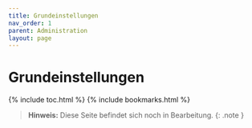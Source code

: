 ```yaml
---
title: Grundeinstellungen
nav_order: 1
parent: Administration
layout: page
---
```


# Grundeinstellungen
{% include toc.html %}
{% include bookmarks.html %}

> **Hinweis:** Diese Seite befindet sich noch in Bearbeitung.
{: .note }
